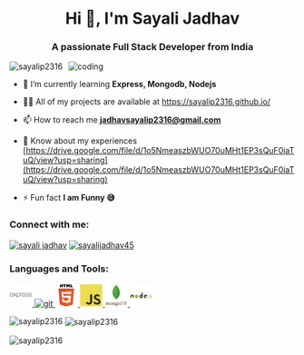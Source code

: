 <h1 align="center">Hi 👋, I'm Sayali Jadhav</h1>
<h3 align="center">A passionate Full Stack Developer from India</h3>

<img align="right" alt="coding" width="400" src="https://camo.githubusercontent.com/374987f773148e46b1851b9e3bc4bf71b182562dd002620ef3e4263cb3997130/68747470733a2f2f6d69726f2e6d656469756d2e636f6d2f6d61782f3837352f312a7164415731546a434e353768316c6275757a766368672e676966">

<p align="left"> <img src="https://komarev.com/ghpvc/?username=sayalip2316&label=Profile%20views&color=0e75b6&style=flat" alt="sayalip2316" /> </p>

- 🌱 I’m currently learning **Express, Mongodb, Nodejs**

- 👨‍💻 All of my projects are available at https://sayalip2316.github.io/

- 📫 How to reach me **jadhavsayalip2316@gmail.com**

- 📄 Know about my experiences [https://drive.google.com/file/d/1o5NmeaszbWUO70uMHt1EP3sQuF0iaTuQ/view?usp=sharing](https://drive.google.com/file/d/1o5NmeaszbWUO70uMHt1EP3sQuF0iaTuQ/view?usp=sharing)

- ⚡ Fun fact **I am Funny 😅**

<h3 align="left">Connect with me:</h3>
<p align="left">
<a href="https://www.linkedin.com/in/sayali-jadhav-13b84025b/" target="blank"><img align="center" src="https://raw.githubusercontent.com/rahuldkjain/github-profile-readme-generator/master/src/images/icons/Social/linked-in-alt.svg" alt="sayali jadhav" height="30" width="40" /></a>
<a href="https://instagram.com/sayalijadhav45" target="blank"><img align="center" src="https://raw.githubusercontent.com/rahuldkjain/github-profile-readme-generator/master/src/images/icons/Social/instagram.svg" alt="sayalijadhav45" height="30" width="40" /></a>
</p>

<h3 align="left">Languages and Tools:</h3>
<p align="left"> <a href="https://expressjs.com" target="_blank" rel="noreferrer"> <img src="https://raw.githubusercontent.com/devicons/devicon/master/icons/express/express-original-wordmark.svg" alt="express" width="40" height="40"/> </a> <a href="https://git-scm.com/" target="_blank" rel="noreferrer"> <img src="https://www.vectorlogo.zone/logos/git-scm/git-scm-icon.svg" alt="git" width="40" height="40"/> </a> <a href="https://www.w3.org/html/" target="_blank" rel="noreferrer"> <img src="https://raw.githubusercontent.com/devicons/devicon/master/icons/html5/html5-original-wordmark.svg" alt="html5" width="40" height="40"/> </a> <a href="https://developer.mozilla.org/en-US/docs/Web/JavaScript" target="_blank" rel="noreferrer"> <img src="https://raw.githubusercontent.com/devicons/devicon/master/icons/javascript/javascript-original.svg" alt="javascript" width="40" height="40"/> </a> <a href="https://www.mongodb.com/" target="_blank" rel="noreferrer"> <img src="https://raw.githubusercontent.com/devicons/devicon/master/icons/mongodb/mongodb-original-wordmark.svg" alt="mongodb" width="40" height="40"/> </a> <a href="https://nodejs.org" target="_blank" rel="noreferrer"> <img src="https://raw.githubusercontent.com/devicons/devicon/master/icons/nodejs/nodejs-original-wordmark.svg" alt="nodejs" width="40" height="40"/> </a> </p>

<p><img align="left" src="https://github-readme-stats.vercel.app/api/top-langs?username=sayalip2316&show_icons=true&locale=en&layout=compact" alt="sayalip2316" /></p>

<p>&nbsp;<img align="center" src="https://github-readme-stats.vercel.app/api?username=sayalip2316&show_icons=true&locale=en" alt="sayalip2316" /></p>

<p><img align="center" src="https://github-readme-streak-stats.herokuapp.com/?user=sayalip2316&" alt="sayalip2316" /></p>
